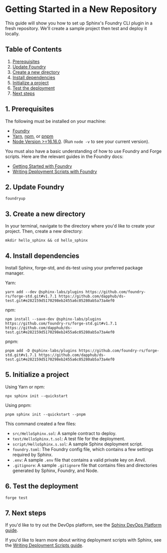 # Getting Started in a New Repository

This guide will show you how to set up Sphinx's Foundry CLI plugin in a fresh repository. We'll create a sample project then test and deploy it locally.

## Table of Contents

1. [Prerequisites](#1-prerequisites)
2. [Update Foundry](#2-update-foundry)
3. [Create a new directory](#3-create-a-new-directory)
4. [Install dependencies](#4-install-dependencies)
5. [Initialize a project](#5-initialize-a-project)
6. [Test the deployment](#6-test-the-deployment)
7. [Next steps](#7-next-steps)

## 1. Prerequisites

The following must be installed on your machine:
- [Foundry](https://book.getfoundry.sh/getting-started/installation)
- [Yarn](https://classic.yarnpkg.com/lang/en/docs/install/), [npm](https://docs.npmjs.com/downloading-and-installing-node-js-and-npm), or [pnpm](https://pnpm.io/installation)
- [Node Version >=16.16.0](https://nodejs.org/en/download). (Run `node -v` to see your current version).

You must also have a basic understanding of how to use Foundry and Forge scripts. Here are the relevant guides in the Foundry docs:
* [Getting Started with Foundry](https://book.getfoundry.sh/getting-started/first-steps)
* [Writing Deployment Scripts with Foundry](https://book.getfoundry.sh/tutorials/solidity-scripting)

## 2. Update Foundry

```
foundryup
```

## 3. Create a new directory

In your terminal, navigate to the directory where you'd like to create your project. Then, create a new directory:

```
mkdir hello_sphinx && cd hello_sphinx
```

## 4. Install dependencies

Install Sphinx, forge-std, and ds-test using your preferred package manager.

Yarn:
```
yarn add --dev @sphinx-labs/plugins https://github.com/foundry-rs/forge-std.git#v1.7.1 https://github.com/dapphub/ds-test.git#e282159d5170298eb2455a6c05280ab5a73a4ef0
```

npm:
```
npm install --save-dev @sphinx-labs/plugins https://github.com/foundry-rs/forge-std.git#v1.7.1 https://github.com/dapphub/ds-test.git#e282159d5170298eb2455a6c05280ab5a73a4ef0
```

pnpm:
```
pnpm add -D @sphinx-labs/plugins https://github.com/foundry-rs/forge-std.git#v1.7.1 https://github.com/dapphub/ds-test.git#e282159d5170298eb2455a6c05280ab5a73a4ef0
```

## 5. Initialize a project

Using Yarn or npm:

```
npx sphinx init --quickstart
```

Using pnpm:

```
pnpm sphinx init --quickstart --pnpm
```

This command created a few files:
- `src/HelloSphinx.sol`: A sample contract to deploy.
- `test/HelloSphinx.t.sol`: A test file for the deployment.
- `script/HelloSphinx.s.sol`: A sample Sphinx deployment script.
- `foundry.toml`: The Foundry config file, which contains a few settings required by Sphinx.
- `.env`: A sample `.env` file that contains a valid private key on Anvil.
- `.gitignore`: A sample `.gitignore` file that contains files and directories generated by Sphinx, Foundry, and Node.

## 6. Test the deployment

```
forge test
```

## 7. Next steps

If you'd like to try out the DevOps platform, see the [Sphinx DevOps Platform guide](https://github.com/sphinx-labs/sphinx/blob/main/docs/ops-getting-started.md).

If you'd like to learn more about writing deployment scripts with Sphinx, see the [Writing Deployment Scripts guide](https://github.com/sphinx-labs/sphinx/blob/main/docs/writing-scripts.md).
